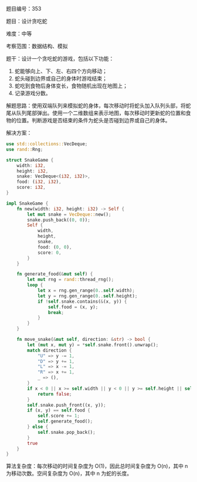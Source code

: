 题目编号：353

题目：设计贪吃蛇

难度：中等

考察范围：数据结构、模拟

题干：设计一个贪吃蛇的游戏，包括以下功能：

1. 蛇能够向上、下、左、右四个方向移动；
2. 蛇头碰到边界或自己的身体时游戏结束；
3. 蛇吃到食物后身体变长，食物随机出现在地图上；
4. 记录游戏分数。

解题思路：使用双端队列来模拟蛇的身体，每次移动时将蛇头加入队列头部，将蛇尾从队列尾部弹出。使用一个二维数组来表示地图，每次移动时更新蛇的位置和食物的位置。判断游戏是否结束的条件为蛇头是否碰到边界或自己的身体。

解决方案：

```rust
use std::collections::VecDeque;
use rand::Rng;

struct SnakeGame {
    width: i32,
    height: i32,
    snake: VecDeque<(i32, i32)>,
    food: (i32, i32),
    score: i32,
}

impl SnakeGame {
    fn new(width: i32, height: i32) -> Self {
        let mut snake = VecDeque::new();
        snake.push_back((0, 0));
        Self {
            width,
            height,
            snake,
            food: (0, 0),
            score: 0,
        }
    }

    fn generate_food(&mut self) {
        let mut rng = rand::thread_rng();
        loop {
            let x = rng.gen_range(0..self.width);
            let y = rng.gen_range(0..self.height);
            if !self.snake.contains(&(x, y)) {
                self.food = (x, y);
                break;
            }
        }
    }

    fn move_snake(&mut self, direction: &str) -> bool {
        let (mut x, mut y) = *self.snake.front().unwrap();
        match direction {
            "U" => y -= 1,
            "D" => y += 1,
            "L" => x -= 1,
            "R" => x += 1,
            _ => (),
        }
        if x < 0 || x >= self.width || y < 0 || y >= self.height || self.snake.contains(&(x, y)) {
            return false;
        }
        self.snake.push_front((x, y));
        if (x, y) == self.food {
            self.score += 1;
            self.generate_food();
        } else {
            self.snake.pop_back();
        }
        true
    }
}
```

算法复杂度：每次移动的时间复杂度为 O(1)，因此总时间复杂度为 O(n)，其中 n 为移动次数。空间复杂度为 O(n)，其中 n 为蛇的长度。
